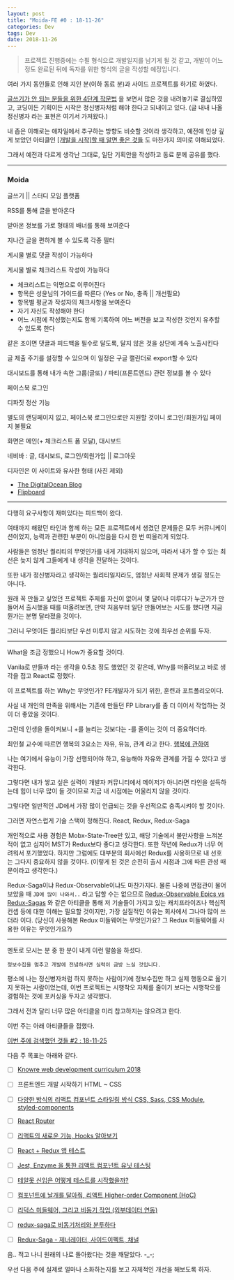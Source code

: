 ```yaml
---
layout: post
title: "Moida-FE #0 : 18-11-26"
categories: Dev
tags: Dev
date: 2018-11-26
---
```


> 프로젝트 진행중에는 수필 형식으로 개발일지를 남기게 될 것 같고, 개발이 어느 정도 완료된 뒤에 독자를 위한 형식의 글을 작성할 예정입니다.

여러 가지 동인들로 인해 지인 분(이하 동료 분)과 사이드 프로젝트를 하기로 하였다.

[글쓰기가 안 되는 분들을 위한 4단계 작문법](https://ppss.kr/archives/16682) 을 보면서 많은 것을 내려놓기로 결심하였고, 코딩이든 기획이든 시작은 정신병자처럼 해야 한다고 되내이고 있다. (글 내내 나올 정신병자 라는 표현은 여기서 가져왔다.)

내 좁은 이해로는 애자일에서 추구하는 방향도 비슷할 것이라 생각하고, 예전에 인상 깊게 보았던 아티클인 [[개발을 시작]할 때 알면 좋은 것들](https://medium.com/@hongkevin/개발을-시작-할-때-알면-좋은-것들-c769cddfd993) 도 마찬가지 의미로 이해되었다.

그래서 예전과 다르게 생각난 그대로, 일단 기획안을 작성하고 동료 분께 공유를 했다.

---

### Moida

글쓰기 || 스터디 모임 플랫폼

RSS를 통해 글을 받아온다

받아온 정보를 가로 형태의 배너를 통해 보여준다

지나간 글을 편하게 볼 수 있도록 각종 필터

게시물 별로 댓글 작성이 가능하다

게시물 별로 체크리스트 작성이 가능하다
- 체크리스트는 익명으로 이루어진다
- 항목은 성윤님의 가이드를 따른다 (Yes or No, 충족 || 개선필요)
- 항목별 평균과 작성자의 체크사항을 보여준다
- 자기 자신도 작성해야 한다
- 어느 시점에 작성했는지도 함께 기록하여 어느 버전을 보고 작성한 것인지 유추할 수 있도록 한다

같은 조이면 댓글과 피드백을 필수로 달도록, 달지 않은 것을 상단에 계속 노출시킨다

글 제출 주기를 설정할 수 있으며 이 일정은 구글 캘린더로 export할 수 있다

대시보드를 통해 내가 속한 그룹(글또) / 파티(프론트엔드) 관련 정보를 볼 수 있다

페이스북 로그인

디파짓 정산 기능

별도의 랜딩페이지 없고, 페이스북 로그인으로만 지원할 것이니 로그인/회원가입 페이지 불필요

화면은 메인(+ 체크리스트 폼 모달), 대시보드

네비바 : 글, 대시보드, 로그인/회원가입 || 로그아웃

디자인은 이 사이트와 유사한 형태 (사진 제외)
- [The DigitalOcean Blog](https://blog.digitalocean.com/)
- [Flipboard](https://flipboard.com/)

---

다행히 요구사항이 재미있다는 피드백이 왔다.

여태까지 해왔던 타인과 함께 하는 모든 프로젝트에서 생겼던 문제들은 모두 커뮤니케이션이었지, 능력과 관련한 부분이 아니었음을 다시 한 번 떠올리게 되었다.

사람들은 엄청난 퀄리티의 무엇인가를 내게 기대하지 않으며, 따라서 내가 할 수 있는 최선은 늦지 않게 그들에게 내 생각을 전달하는 것이다.

또한 내가 정신병자라고 생각하는 퀄리티일지라도, 엄청난 사회적 문제가 생길 정도는 아니다.



원래 꼭 만들고 싶었던 프로젝트 주제를 자신이 없어서 몇 달이나 미루다가 누군가가 만들어서 출시했을 때를 떠올려보면, 만약 처음부터 일단 만들어보는 시도를 했다면 지금 뭔가는 분명 달라졌을 것이다.

그러니 무엇이든 퀄리티보단 우선 미루지 않고 시도하는 것에 최우선 순위를 두자.

---

What을 조금 정했으니 How가 중요할 것이다.

Vanila로 만들까 라는 생각을 0.5초 정도 했었던 것 같은데, Why를 떠올려보고 바로 생각을 접고 React로 정했다.

이 프로젝트를 하는 Why는 무엇인가? FE개발자가 되기 위한, 훈련과 포트폴리오이다.

사실 내 개인의 만족을 위해서는 기존에 만들던 FP Library를 좀 더 이어서 작업하는 것이 더 좋았을 것이다.

그런데 인생을 돌이켜보니 +를 늘리는 것보다는 -를 줄이는 것이 더 중요하더라.

최인철 교수에 따르면 행복의 3요소는 자유, 유능, 관계 라고 한다. [행복에 관하여](https://www.youtube.com/watch?v=f7OLwHFz4MU)

나는 여기에서 유능이 가장 선행되어야 하고, 유능해야 자유와 관계를 가질 수 있다고 생각한다.

그렇다면 내가 쌓고 싶은 실력이 개발자 커뮤니티에서 메이저가 아니라면 타인을 설득하는데 힘이 너무 많이 들 것이므로 지금 내 시점에는 어울리지 않을 것이다.

그렇다면 일반적인 JD에서 가장 많이 언급되는 것을 우선적으로 충족시켜야 할 것이다.

그러면 자연스럽게 기술 스택이 정해진다. React, Redux, Redux-Saga



개인적으로 사용 경험은 Mobx-State-Tree만 있고, 해당 기술에서 불만사항을 느껴본 적이 없고 심지어 MST가 Redux보다 좋다고 생각한다. 또한 작년에 Redux가 너무 어려워서 포기했었다. 하지만 그럼에도 대부분의 회사에선 Redux를 사용하므로 내 선호는 그다지 중요하지 않을 것이다. (이렇게 된 것은 순전히 출시 시점과 그에 따른 관성 때문이라고 생각한다.)

Redux-Saga이냐 Redux-Observable이냐도 마찬가지다. 물론 나중에 면접관이 물어보았을 때 `JD에 많이 나와서..` 라고 답할 수는 없으므로 [Redux-Observable Epics vs Redux-Sagas](https://shift.infinite.red/redux-observable-epics-vs-redux-sagas-8e53610c0eda) 와 같은 아티클을 통해 저 기술들이 가지고 있는 캐치프라이즈나 핵심적 컨셉 등에 대한 이해는 필요할 것이지만, 가장 실질적인 이유는 회사에서 그나마 많이 쓰더라 이다. (당신이 사용해본 Redux 미들웨어는 무엇인가요? 그 Redux 미들웨어를 사용한 이유는 무엇인가요?)

---

멘토로 모시는 분 중 한 분이 내게 이런 말씀을 하셨다.

`정보수집을 멈추고 개발에 전념하시면 실력이 금방 느실 것입니다.`

평소에 나는 정신병자처럼 하지 못하는 사람이기에 정보수집만 하고 실제 행동으로 옮기지 못하는 사람이었는데, 이번 프로젝트는 시행착오 자체를 줄이기 보다는 시행착오를 경험하는 것에 포커싱을 두자고 생각했다.

그래서 전과 달리 너무 많은 아티클을 미리 참고하지는 않으려고 한다.

이번 주는 아래 아티클들을 접했다.

[이번 주에 검색했던 것들 #2 : 18-11-25](https://eclatant.io/2018/11/25/2018-11-25-SearchHistory/)

다음 주 목표는 아래와 같다.

- [ ] [Knowre web development curriculum 2018](https://github.com/Knowre-Dev/WebDevCurriculum)

- [ ] 프론트엔드 개발 시작하기 HTML ~ CSS

- [ ] [다양한 방식의 리액트 컴포넌트 스타일링 방식 CSS, Sass, CSS Module, styled-components](https://velog.io/@velopert/react-component-styling)

- [ ] [React Router](https://reacttraining.com/react-router/web/guides/quick-start)

- [ ] [리액트의 새로운 기능, Hooks 알아보기](https://velog.io/@velopert/react-hooks)

- [ ] [React + Redux 앱 테스트](https://velopert.com/3591)

- [ ] [Jest, Enzyme 을 통한 리액트 컴포넌트 유닛 테스팅](https://velopert.com/3587)

- [ ] [테알못 신입은 어떻게 테스트를 시작했을까?](https://www.slideshare.net/OKJSP/okkycon-120498066)

- [ ] [컴포넌트에 날개를 달아줘, 리액트 Higher-order Component (HoC)](https://velopert.com/3537)

- [ ] [리덕스 미들웨어, 그리고 비동기 작업 (외부데이터 연동)](https://velopert.com/3401)

- [ ] [redux-saga로 비동기처리와 분투하다](https://github.com/reactkr/learn-react-in-korean/blob/master/translated/deal-with-async-process-by-redux-saga.md)

- [ ] [Redux-Saga - 제너레이터, 사이드이펙트, 채널](https://youtu.be/UxpREAHZ7Ck?list=PLZl3coZhX98oeg76bUDTagfySnBJin3FE)

음.. 적고 나니 원래의 나로 돌아왔다는 것을 깨달았다. -_-;

우선 다음 주에 실제로 얼마나 소화하는지를 보고 자체적인 개선을 해보도록 하자.